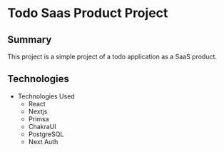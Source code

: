 # Todo Saas Product Project

## Summary

This project is a simple project of a todo application as a SaaS product.

## Technologies

- Technologies Used
  - React
  - Nextjs
  - Primsa
  - ChakraUI
  - PostgreSQL
  - Next Auth
